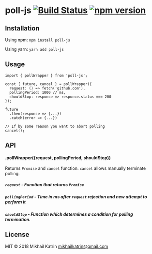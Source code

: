 # poll-js [![Build Status](https://travis-ci.org/mikhail-katrin/poll-js.svg?branch=master)](https://travis-ci.org/mikhail-katrin/poll-js) [![npm version](https://badge.fury.io/js/poll-js.svg)](https://badge.fury.io/js/poll-js)


## Installation

Using npm: ```npm install poll-js```

Using yarn: ```yarn add poll-js```

## Usage

```$xslt  
import { pollWrapper } from 'poll-js';

const { future, cancel } = pollWrapper({
  request: () => fetch('github.com'),
  pollingPeriod: 1000 // ms,
  shouldStop: response => response.status === 200 
});

future
  .then(response => {...})
  .catch(error => {...})

// If by some reason you want to abort polling
cancel();  
```


## API

#### .pollWrapper({request, pollingPeriod, shouldStop})

Returns `Promise` and `cancel` function. `cancel` allows manually terminate polling.

##### `request` - Function that returns `Promise` 
##### `pollingPeriod` - Time in ms after `request` rejection and new attempt to perform it
##### `shouldStop` - Function which determines a condition for polling termination.



## License

MIT © 2018 Mikhail Katrin mikhailkatrin@gmail.com

